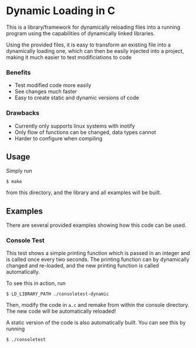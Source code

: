 # Dynamic Loading in C

This is a library/framework for dynamically reloading files
into a running program using the capabilities of dynamically
linked libraries.

Using the provided files, it is easy to transform an
existing file into a dynamically loading one, which can then
be easily injected into a project, making it much easier to
test modificiations to code

### Benefits

- Test modified code more easily
- See changes much faster
- Easy to create static and dynamic versions of code

### Drawbacks

- Currently only supports linux systems with inotify
- Only flow of functions can be changed, data types cannot
- Harder to configure when compiling

## Usage

Simply run

    $ make

from this directory, and the library and all examples will
be built.

## Examples

There are several provided examples showing how this code
can be used.

### Console Test

This test shows a simple printing function which is passed
in an integer and is called once every two seconds. The
printing function can by dynamically changed and re-loaded,
and the new printing function is called automatically.

To see this in action, run

    $ LD_LIBRARY_PATH ./consoletest-dynamic

Then, modify the code in `a.c` and remake from within the
console directory. The new code will be automatically
reloaded!

A static version of the code is also automatically built.
You can see this by running

    $ ./consoletest

